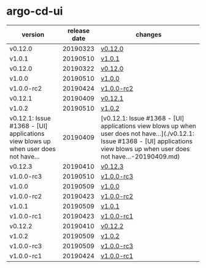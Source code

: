 # argo-cd-ui	


|version|release date|changes|
|---|---|---|
|v0.12.0|20190323|[v0.12.0](./v0.12.0-20190323.md)|
|v1.0.1|20190510|[v1.0.1](./v1.0.1-20190510.md)|
|v0.12.0|20190322|[v0.12.0](./v0.12.0-20190322.md)|
|v1.0.0|20190510|[v1.0.0](./v1.0.0-20190510.md)|
|v1.0.0-rc2|20190424|[v1.0.0-rc2](./v1.0.0-rc2-20190424.md)|
|v0.12.1|20190409|[v0.12.1](./v0.12.1-20190409.md)|
|v1.0.2|20190510|[v1.0.2](./v1.0.2-20190510.md)|
|v0.12.1: Issue #1368 - [UI] applications view blows up when user does not have…|20190409|[v0.12.1: Issue #1368 - [UI] applications view blows up when user does not have…](./v0.12.1: Issue #1368 - [UI] applications view blows up when user does not have…-20190409.md)|
|v0.12.3|20190410|[v0.12.3](./v0.12.3-20190410.md)|
|v1.0.0-rc3|20190510|[v1.0.0-rc3](./v1.0.0-rc3-20190510.md)|
|v1.0.0|20190509|[v1.0.0](./v1.0.0-20190509.md)|
|v1.0.0-rc2|20190423|[v1.0.0-rc2](./v1.0.0-rc2-20190423.md)|
|v1.0.1|20190509|[v1.0.1](./v1.0.1-20190509.md)|
|v1.0.0-rc1|20190423|[v1.0.0-rc1](./v1.0.0-rc1-20190423.md)|
|v0.12.2|20190410|[v0.12.2](./v0.12.2-20190410.md)|
|v1.0.2|20190509|[v1.0.2](./v1.0.2-20190509.md)|
|v1.0.0-rc3|20190509|[v1.0.0-rc3](./v1.0.0-rc3-20190509.md)|
|v1.0.0-rc1|20190424|[v1.0.0-rc1](./v1.0.0-rc1-20190424.md)|
